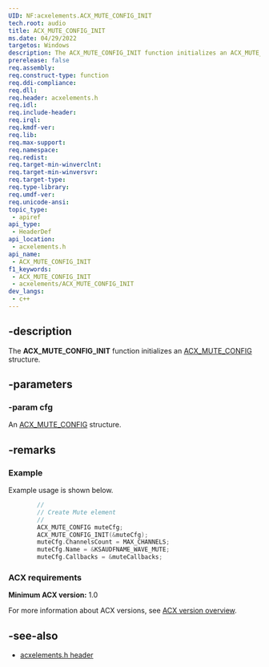 ```yaml
---
UID: NF:acxelements.ACX_MUTE_CONFIG_INIT
tech.root: audio 
title: ACX_MUTE_CONFIG_INIT
ms.date: 04/29/2022
targetos: Windows
description: The ACX_MUTE_CONFIG_INIT function initializes an ACX_MUTE_CONFIG structure.
prerelease: false
req.assembly: 
req.construct-type: function
req.ddi-compliance: 
req.dll: 
req.header: acxelements.h
req.idl: 
req.include-header: 
req.irql: 
req.kmdf-ver: 
req.lib: 
req.max-support: 
req.namespace: 
req.redist: 
req.target-min-winverclnt: 
req.target-min-winversvr: 
req.target-type: 
req.type-library: 
req.umdf-ver: 
req.unicode-ansi: 
topic_type:
 - apiref
api_type:
 - HeaderDef
api_location:
 - acxelements.h
api_name:
 - ACX_MUTE_CONFIG_INIT
f1_keywords:
 - ACX_MUTE_CONFIG_INIT
 - acxelements/ACX_MUTE_CONFIG_INIT
dev_langs:
 - c++
---
```


## -description

The **ACX_MUTE_CONFIG_INIT** function initializes an [ACX_MUTE_CONFIG](ns-acxelements-acx_mute_config.md) structure.

## -parameters

### -param cfg

An [ACX_MUTE_CONFIG](ns-acxelements-acx_mute_config.md) structure.

## -remarks

### Example

Example usage is shown below.

```cpp
        //
        // Create Mute element
        //
        ACX_MUTE_CONFIG muteCfg;
        ACX_MUTE_CONFIG_INIT(&muteCfg);
        muteCfg.ChannelsCount = MAX_CHANNELS;
        muteCfg.Name = &KSAUDFNAME_WAVE_MUTE;
        muteCfg.Callbacks = &muteCallbacks;
```

### ACX requirements

**Minimum ACX version:** 1.0

For more information about ACX versions, see [ACX version overview](/windows-hardware/drivers/audio/acx-version-overview).

## -see-also

- [acxelements.h header](index.md)
